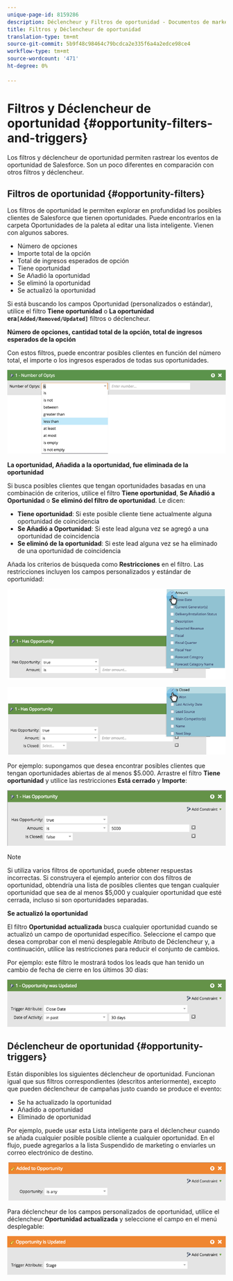 ```yaml
---
unique-page-id: 8159286
description: Déclencheur y Filtros de oportunidad - Documentos de marketing - Documentación del producto
title: Filtros y Déclencheur de oportunidad
translation-type: tm+mt
source-git-commit: 5b9f48c98464c79bcdca2e335f6a4a2edce98ce4
workflow-type: tm+mt
source-wordcount: '471'
ht-degree: 0%

---
```



# Filtros y Déclencheur de oportunidad {#opportunity-filters-and-triggers}

Los filtros y déclencheur de oportunidad permiten rastrear los eventos de oportunidad de Salesforce. Son un poco diferentes en comparación con otros filtros y déclencheur.

## Filtros de oportunidad {#opportunity-filters}

Los filtros de oportunidad le permiten explorar en profundidad los posibles clientes de Salesforce que tienen oportunidades. Puede encontrarlos en la carpeta Oportunidades de la paleta al editar una lista inteligente. Vienen con algunos sabores.

* Número de opciones
* Importe total de la opción
* Total de ingresos esperados de opción
* Tiene oportunidad
* Se Añadió la oportunidad
* Se eliminó la oportunidad
* Se actualizó la oportunidad

Si está buscando los campos Oportunidad (personalizados o estándar), utilice el filtro **Tiene oportunidad** o **La oportunidad era`[Added/Removed/Updated]`** filtros o déclencheur.

**Número de opciones, cantidad total de la opción, total de ingresos esperados de la opción**

Con estos filtros, puede encontrar posibles clientes en función del número total, el importe o los ingresos esperados de todas sus oportunidades.

![](assets/image2015-6-11-12-3a29-3a34.png)

**La oportunidad, Añadida a la oportunidad, fue eliminada de la oportunidad**

Si busca posibles clientes que tengan oportunidades basadas en una combinación de criterios, utilice el filtro **Tiene oportunidad**, **Se Añadió a Oportunidad** o **Se eliminó del filtro de oportunidad**. Le dicen:

* **Tiene oportunidad**: Si este posible cliente tiene actualmente alguna oportunidad de coincidencia
* **Se Añadió a Oportunidad**: Si este lead alguna vez se agregó a una oportunidad de coincidencia
* **Se eliminó de la oportunidad**: Si este lead alguna vez se ha eliminado de una oportunidad de coincidencia

Añada los criterios de búsqueda como **Restricciones** en el filtro. Las restricciones incluyen los campos personalizados y estándar de oportunidad:

![](assets/image2015-6-11-12-3a31-3a0.png)

![](assets/image2015-6-11-12-3a31-3a46.png)

Por ejemplo: supongamos que desea encontrar posibles clientes que tengan oportunidades abiertas de al menos $5.000. Arrastre el filtro **Tiene oportunidad** y utilice las restricciones **Está cerrado** y **Importe**:

![](assets/image2015-6-11-12-3a32-3a0.png)

>[!NOTE]
>
>Si utiliza varios filtros de oportunidad, puede obtener respuestas incorrectas. Si construyera el ejemplo anterior con dos filtros de oportunidad, obtendría una lista de posibles clientes que tengan cualquier oportunidad que sea de al menos $5,000 y cualquier oportunidad que esté cerrada, incluso si son oportunidades separadas.

**Se actualizó la oportunidad**

El filtro **Oportunidad actualizada** busca cualquier oportunidad cuando se actualizó un campo de oportunidad específico. Seleccione el campo que desea comprobar con el menú desplegable Atributo de Déclencheur y, a continuación, utilice las restricciones para reducir el conjunto de cambios.

Por ejemplo: este filtro le mostrará todos los leads que han tenido un cambio de fecha de cierre en los últimos 30 días:

![](assets/image2015-6-11-12-3a33-3a7.png)

## Déclencheur de oportunidad {#opportunity-triggers}

Están disponibles los siguientes déclencheur de oportunidad. Funcionan igual que sus filtros correspondientes (descritos anteriormente), excepto que pueden déclencheur de campañas justo cuando se produce el evento:

* Se ha actualizado la oportunidad
* Añadido a oportunidad
* Eliminado de oportunidad

Por ejemplo, puede usar esta Lista inteligente para el déclencheur cuando se añada cualquier posible posible cliente a cualquier oportunidad. En el flujo, puede agregarlos a la lista Suspendido de marketing o enviarles un correo electrónico de destino.

![](assets/image2015-6-11-12-3a33-3a48.png)

Para déclencheur de los campos personalizados de oportunidad, utilice el déclencheur **Oportunidad actualizada** y seleccione el campo en el menú desplegable:

![](assets/image2015-6-11-12-3a33-3a34.png)
